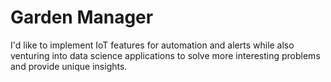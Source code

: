 # Garden Manager

I'd like to implement IoT features for automation and alerts while also venturing into data science applications to solve more interesting problems and provide unique insights.
